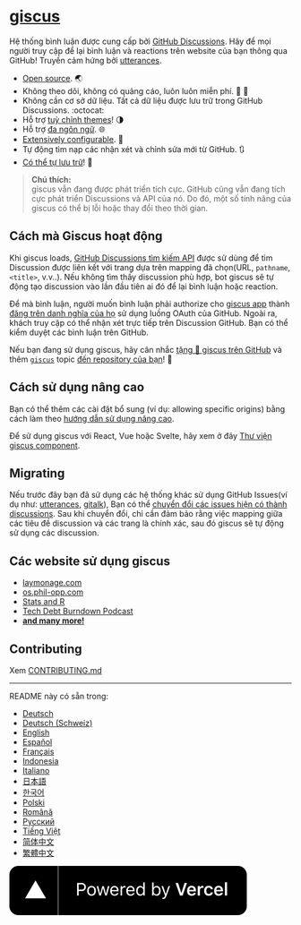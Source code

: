 # [giscus][giscus]

Hệ thống bình luận được cung cấp bởi [GitHub Discussions][discussions]. Hãy để mọi người truy cập để lại bình luận và reactions trên website của bạn thông qua GitHub! Truyền cảm hứng bởi [utterances][utterances].

- [Open source][repo]. 🌏
- Không theo dõi, không có quảng cáo, luôn luôn miễn phí. 📡 🚫
- Không cần cơ sở dữ liệu. Tất cả dữ liệu được lưu trữ trong GitHub Discussions. :octocat:
- Hỗ trợ [tuỳ chỉnh themes][creating-custom-themes]! 🌗
- Hỗ trợ [đa ngôn ngữ][multiple-languages]. 🌐
- [Extensively configurable][advanced-usage]. 🔧
- Tự động tìm nạp các nhận xét và chỉnh sửa mới từ GitHub. 🔃
- [Có thể tự lưu trữ][self-hosting]! 🤳

> **Chú thích:**\
> giscus vẫn đang được phát triển tích cực. GitHub cũng vẫn đang tích cực phát triển Discussions và API của nó. Do đó, một số tính năng của giscus có thể bị lỗi hoặc thay đổi theo thời gian.

## Cách mà Giscus hoạt động

Khi giscus loads, [GitHub Discussions tìm kiếm API][search-api] được sử dùng để tìm Discussion được liên kết với trang dựa trên mapping đã chọn(URL, `pathname`, `<title>`, v.v..). Nếu không tìm thấy discussion phù hợp, bot giscus sẽ tự động tạo discussion vào lần đầu tiên ai đó để lại bình luận hoặc reaction.

Để mà bình luận, người muốn bình luận phải authorize cho [giscus app][giscus-app] thành [đăng trên danh nghĩa của họ][authorization] sử dụng luồng OAuth của GitHub. Ngoài ra, khách truy cập có thể nhận xét trực tiếp trên Discussion GitHub. Bạn có thể kiểm duyệt các bình luận trên GitHub.

[giscus]: https://giscus.app/vi
[discussions]: https://docs.github.com/en/discussions
[utterances]: https://github.com/utterance/utterances
[repo]: https://github.com/giscus/giscus
[advanced-usage]: https://github.com/giscus/giscus/blob/main/ADVANCED-USAGE.md
[creating-custom-themes]: https://github.com/giscus/giscus/blob/main/ADVANCED-USAGE.md#data-theme
[multiple-languages]: https://github.com/giscus/giscus/blob/main/CONTRIBUTING.md#adding-localizations
[self-hosting]: https://github.com/giscus/giscus/blob/main/SELF-HOSTING.md
[search-api]: https://docs.github.com/en/graphql/guides/using-the-graphql-api-for-discussions#search
[giscus-app]: https://github.com/apps/giscus
[authorization]: https://docs.github.com/en/developers/apps/identifying-and-authorizing-users-for-github-apps

<!-- configuration -->

Nếu bạn đang sử dụng giscus, hãy cân nhắc [tặng 🌟 giscus trên GitHub][repo] và thêm [`giscus`][giscus-topic] topic [đến repository của bạn][topic-howto]! 🎉

## Cách sử dụng nâng cao

Bạn có thể thêm các cài đặt bổ sung (ví dụ: allowing specific origins) bằng cách làm theo [hướng dẫn sử dụng nâng cao][advanced-usage].

Để sử dụng giscus với React, Vue hoặc Svelte, hãy xem ở đây [Thư viện giscus component][giscus-component].

## Migrating

Nếu trước đây bạn đã sử dụng các hệ thống khác sử dụng GitHub Issues(ví dụ như: [utterances][utterances], [gitalk][gitalk]), Bạn có thể [chuyển đổi các issues hiện có thành discussions][convert]. Sau khi chuyển đổi, chỉ cần đảm bảo rằng việc mapping giữa các tiêu đề discussion và các trang là chính xác, sau đó giscus sẽ tự động sử dụng các discussion.

## Các website sử dụng giscus

- [laymonage.com][laymonage-website]
- [os.phil-opp.com][os-phil-opp]
- [Stats and R][statsandr]
- [Tech Debt Burndown Podcast][techdebtburndown]
- [**and many more!**][giscus-topic]

## Contributing

Xem [CONTRIBUTING.md][contributing]

[giscus-component]: https://github.com/giscus/giscus-component
[repo]: https://github.com/giscus/giscus
[giscus-topic]: https://github.com/topics/giscus
[topic-howto]: https://docs.github.com/en/github/administering-a-repository/classifying-your-repository-with-topics
[advanced-usage]: https://github.com/giscus/giscus/blob/main/ADVANCED-USAGE.md
[utterances]: https://github.com/utterance/utterances
[gitalk]: https://github.com/gitalk/gitalk
[convert]: https://docs.github.com/en/discussions/managing-discussions-for-your-community/moderating-discussions#converting-an-issue-to-a-discussion
[laymonage-website]: https://laymonage.com/posts/giscus
[os-phil-opp]: https://os.phil-opp.com
[statsandr]: https://statsandr.com
[techdebtburndown]: https://techdebtburndown.com
[contributing]: https://github.com/giscus/giscus/blob/main/CONTRIBUTING.md

<!-- end -->

---

README này có sẵn trong:

- [Deutsch](README.de.md)
- [Deutsch (Schweiz)](README.gsw.md)
- [English](README.md)
- [Español](README.es.md)
- [Français](README.fr.md)
- [Indonesia](README.id.md)
- [Italiano](README.it.md)
- [日本語](README.ja.md)
- [한국어](README.ko.md)
- [Polski](README.pl.md)
- [Română](README.ro.md)
- [Русский](README.ru.md)
- [Tiếng Việt](README.vi.md)
- [简体中文](README.zh-CN.md)
- [繁體中文](README.zh-TW.md)


[![Powered by Vercel](public/powered-by-vercel.svg)][vercel]

[vercel]: https://vercel.com/?utm_source=giscus&utm_campaign=oss

